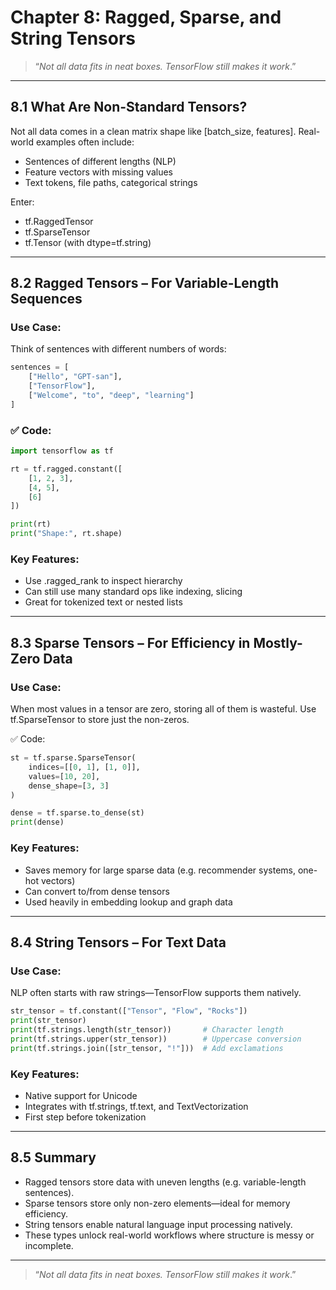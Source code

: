 # Chapter 8: Ragged, Sparse, and String Tensors

> “*Not all data fits in neat boxes. TensorFlow still makes it work*.”

---

## 8.1 What Are Non-Standard Tensors?

Not all data comes in a clean matrix shape like [batch_size, features]. Real-world examples often include:  

- Sentences of different lengths (NLP)
- Feature vectors with missing values
- Text tokens, file paths, categorical strings

Enter:  

- tf.RaggedTensor
- tf.SparseTensor
- tf.Tensor (with dtype=tf.string)

---

## 8.2 Ragged Tensors – For Variable-Length Sequences

### Use Case:
Think of sentences with different numbers of words:
```python
sentences = [
    ["Hello", "GPT-san"],
    ["TensorFlow"],
    ["Welcome", "to", "deep", "learning"]
]
```
### ✅ Code:
```python
import tensorflow as tf

rt = tf.ragged.constant([
    [1, 2, 3],
    [4, 5],
    [6]
])

print(rt)
print("Shape:", rt.shape)
```
###  Key Features:
- Use .ragged_rank to inspect hierarchy  
- Can still use many standard ops like indexing, slicing  
- Great for tokenized text or nested lists

---

## 8.3 Sparse Tensors – For Efficiency in Mostly-Zero Data

### Use Case:
When most values in a tensor are zero, storing all of them is wasteful. Use tf.SparseTensor to store just the non-zeros.

✅ Code:
```python
st = tf.sparse.SparseTensor(
    indices=[[0, 1], [1, 0]],
    values=[10, 20],
    dense_shape=[3, 3]
)

dense = tf.sparse.to_dense(st)
print(dense)
```
### Key Features:  
- Saves memory for large sparse data (e.g. recommender systems, one-hot vectors)
- Can convert to/from dense tensors
- Used heavily in embedding lookup and graph data

---

## 8.4 String Tensors – For Text Data

### Use Case:
NLP often starts with raw strings—TensorFlow supports them natively.
```python
str_tensor = tf.constant(["Tensor", "Flow", "Rocks"])
print(str_tensor)
print(tf.strings.length(str_tensor))       # Character length
print(tf.strings.upper(str_tensor))        # Uppercase conversion
print(tf.strings.join([str_tensor, "!"]))  # Add exclamations
```
### Key Features:  
- Native support for Unicode  
- Integrates with tf.strings, tf.text, and TextVectorization  
- First step before tokenization

---

## 8.5 Summary  
- Ragged tensors store data with uneven lengths (e.g. variable-length sentences).
- Sparse tensors store only non-zero elements—ideal for memory efficiency.
- String tensors enable natural language input processing natively.
- These types unlock real-world workflows where structure is messy or incomplete.

---

> “*Not all data fits in neat boxes. TensorFlow still makes it work*.”



